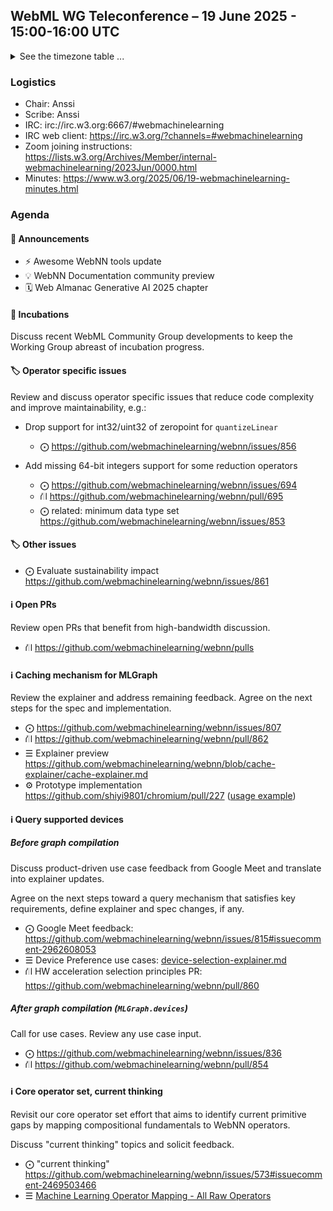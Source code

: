## WebML WG Teleconference – 19 June 2025 - 15:00-16:00 UTC

<details close><summary>See the timezone table ...</summary>
<table>
<tr><td> San Francisco <td> Thu, 19 June 2025 <td> 08:00
<tr><td> Boston <td> Thu, 19 June 2025 <td> 11:00
<tr><td> London <td> Thu, 19 June 2025 <td> 16:00  
<tr><td> Berlin <td> Thu, 19 June 2025 <td> 17:00 
<tr><td> Helsinki <td> Thu, 19 June 2025 <td> 18:00 
<tr><td> Shanghai <td> Thu, 19 June 2025 <td> 23:00
<tr><td> Tokyo <td> Fri, 20 June 2025 <td> 00:00
<tr><td> UTC <td> Thu, 19 June 2025 <td> 15:00 UTC
</table>

Other locations: https://www.timeanddate.com/worldclock/fixedtime.html?iso=20250619T15
</details>

### Logistics

* Chair: Anssi
* Scribe: Anssi
* IRC: irc://irc.w3.org:6667/#webmachinelearning
* IRC web client: https://irc.w3.org/?channels=#webmachinelearning
* Zoom joining instructions: https://lists.w3.org/Archives/Member/internal-webmachinelearning/2023Jun/0000.html
* Minutes: https://www.w3.org/2025/06/19-webmachinelearning-minutes.html

### Agenda

#### 📣 Announcements

- ⚡ Awesome WebNN tools update
- 💡 WebNN Documentation community preview
- 🗓️ Web Almanac Generative AI 2025 chapter

#### 🧪 Incubations

Discuss recent WebML Community Group developments to keep the Working Group abreast of incubation progress.

#### 🏷️ Operator specific issues

Review and discuss operator specific issues that reduce code complexity and improve maintainability, e.g.:

- Drop support for int32/uint32 of zeropoint for `quantizeLinear`
  - ⨀ https://github.com/webmachinelearning/webnn/issues/856

- Add missing 64-bit integers support for some reduction operators
  - ⨀ https://github.com/webmachinelearning/webnn/issues/694
  - ⛙ https://github.com/webmachinelearning/webnn/pull/695
  - ⨀ related: minimum data type set https://github.com/webmachinelearning/webnn/issues/853

#### 🏷️ Other issues

  - ⨀ Evaluate sustainability impact https://github.com/webmachinelearning/webnn/issues/861

#### ℹ️ Open PRs

Review open PRs that benefit from high-bandwidth discussion.

- ⛙ https://github.com/webmachinelearning/webnn/pulls

#### ℹ️ Caching mechanism for MLGraph

Review the explainer and address remaining feedback. Agree on the next steps for the spec and implementation.

- ⨀ https://github.com/webmachinelearning/webnn/issues/807
- ⛙ https://github.com/webmachinelearning/webnn/pull/862
- ☰ Explainer preview https://github.com/webmachinelearning/webnn/blob/cache-explainer/cache-explainer.md
- ⚙️ Prototype implementation https://github.com/shiyi9801/chromium/pull/227 ([usage example](https://github.com/webmachinelearning/webnn-samples/compare/master...shiyi9801:webnn-samples:model_cache))

#### ℹ️ Query supported devices

##### Before graph compilation

Discuss product-driven use case feedback from Google Meet and translate into explainer updates.

Agree on the next steps toward a query mechanism that satisfies key requirements, define explainer and spec changes, if any.

- ⨀ Google Meet feedback: https://github.com/webmachinelearning/webnn/issues/815#issuecomment-2962608053
- ☰ Device Preference use cases: [device-selection-explainer.md](https://github.com/webmachinelearning/webnn/blob/main/device-selection-explainer.md#device-preference-use-cases)
- ⛙ HW acceleration selection principles PR: https://github.com/webmachinelearning/webnn/pull/860

##### After graph compilation (`MLGraph.devices`)

Call for use cases. Review any use case input.

- ⨀ https://github.com/webmachinelearning/webnn/issues/836
- ⛙ https://github.com/webmachinelearning/webnn/pull/854

#### ℹ️ Core operator set, current thinking

Revisit our core operator set effort that aims to identify current primitive gaps by mapping compositional fundamentals to WebNN operators.

Discuss "current thinking" topics and solicit feedback.

- ⨀ "current thinking" https://github.com/webmachinelearning/webnn/issues/573#issuecomment-2469503466
- ☰ [Machine Learning Operator Mapping - All Raw Operators](https://onedrive.live.com/edit?id=EE82F5C6F06C7371!345450&resid=EE82F5C6F06C7371!345450&ithint=file%2Cxlsx&authkey=!AK8f-RDTleqlLXE&wdo=2&cid=ee82f5c6f06c7371)
